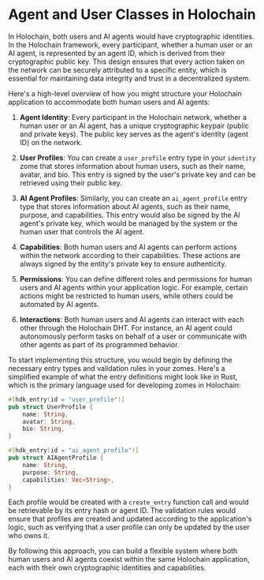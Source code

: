 # Agent and User Classes in Holochain

In Holochain, both users and AI agents would have cryptographic identities. In the Holochain framework, every participant, whether a human user or an AI agent, is represented by an agent ID, which is derived from their cryptographic public key. This design ensures that every action taken on the network can be securely attributed to a specific entity, which is essential for maintaining data integrity and trust in a decentralized system.

Here's a high-level overview of how you might structure your Holochain application to accommodate both human users and AI agents:

1. **Agent Identity**: Every participant in the Holochain network, whether a human user or an AI agent, has a unique cryptographic keypair (public and private keys). The public key serves as the agent's identity (agent ID) on the network.

2. **User Profiles**: You can create a `user_profile` entry type in your `identity` zome that stores information about human users, such as their name, avatar, and bio. This entry is signed by the user's private key and can be retrieved using their public key.

3. **AI Agent Profiles**: Similarly, you can create an `ai_agent_profile` entry type that stores information about AI agents, such as their name, purpose, and capabilities. This entry would also be signed by the AI agent's private key, which would be managed by the system or the human user that controls the AI agent.

4. **Capabilities**: Both human users and AI agents can perform actions within the network according to their capabilities. These actions are always signed by the entity's private key to ensure authenticity.

5. **Permissions**: You can define different roles and permissions for human users and AI agents within your application logic. For example, certain actions might be restricted to human users, while others could be automated by AI agents.

6. **Interactions**: Both human users and AI agents can interact with each other through the Holochain DHT. For instance, an AI agent could autonomously perform tasks on behalf of a user or communicate with other agents as part of its programmed behavior.

To start implementing this structure, you would begin by defining the necessary entry types and validation rules in your zomes. Here's a simplified example of what the entry definitions might look like in Rust, which is the primary language used for developing zomes in Holochain:

```rust
#[hdk_entry(id = "user_profile")]
pub struct UserProfile {
    name: String,
    avatar: String,
    bio: String,
}

#[hdk_entry(id = "ai_agent_profile")]
pub struct AIAgentProfile {
    name: String,
    purpose: String,
    capabilities: Vec<String>,
}
```

Each profile would be created with a `create_entry` function call and would be retrievable by its entry hash or agent ID. The validation rules would ensure that profiles are created and updated according to the application's logic, such as verifying that a user profile can only be updated by the user who owns it.

By following this approach, you can build a flexible system where both human users and AI agents coexist within the same Holochain application, each with their own cryptographic identities and capabilities.
